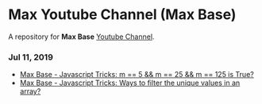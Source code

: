 # Max Youtube Channel (Max Base)

A repository for **Max Base** [Youtube Channel](https://www.youtube.com/channel/UCvot9gY0qHT_L6ivS_Uh9GQ).

### Jul 11, 2019

- [Max Base - Javascript Tricks: m == 5 && m == 25 && m == 125 is True?](https://www.youtube.com/watch?v=vNh0Nxh8QTE)
- [Max Base - Javascript Tricks: Ways to filter the unique values in an array?](https://www.youtube.com/watch?v=N7h97s2qeFE)
